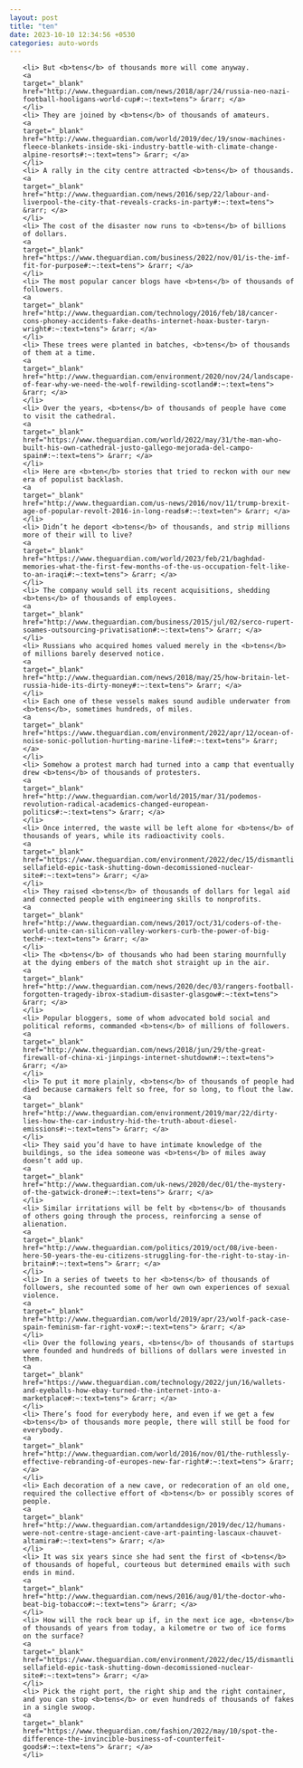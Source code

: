 ```yaml
---
layout: post
title: "ten"
date: 2023-10-10 12:34:56 +0530
categories: auto-words
---
```

<ol>

    <li> But <b>tens</b> of thousands more will come anyway.
    <a 
    target="_blank" 
    href="http://www.theguardian.com/news/2018/apr/24/russia-neo-nazi-football-hooligans-world-cup#:~:text=tens"> &rarr; </a>
    </li>
    <li> They are joined by <b>tens</b> of thousands of amateurs.
    <a 
    target="_blank" 
    href="http://www.theguardian.com/world/2019/dec/19/snow-machines-fleece-blankets-inside-ski-industry-battle-with-climate-change-alpine-resorts#:~:text=tens"> &rarr; </a>
    </li>
    <li> A rally in the city centre attracted <b>tens</b> of thousands.
    <a 
    target="_blank" 
    href="http://www.theguardian.com/news/2016/sep/22/labour-and-liverpool-the-city-that-reveals-cracks-in-party#:~:text=tens"> &rarr; </a>
    </li>
    <li> The cost of the disaster now runs to <b>tens</b> of billions of dollars.
    <a 
    target="_blank" 
    href="https://www.theguardian.com/business/2022/nov/01/is-the-imf-fit-for-purpose#:~:text=tens"> &rarr; </a>
    </li>
    <li> The most popular cancer blogs have <b>tens</b> of thousands of followers.
    <a 
    target="_blank" 
    href="http://www.theguardian.com/technology/2016/feb/18/cancer-cons-phoney-accidents-fake-deaths-internet-hoax-buster-taryn-wright#:~:text=tens"> &rarr; </a>
    </li>
    <li> These trees were planted in batches, <b>tens</b> of thousands of them at a time.
    <a 
    target="_blank" 
    href="http://www.theguardian.com/environment/2020/nov/24/landscape-of-fear-why-we-need-the-wolf-rewilding-scotland#:~:text=tens"> &rarr; </a>
    </li>
    <li> Over the years, <b>tens</b> of thousands of people have come to visit the cathedral.
    <a 
    target="_blank" 
    href="https://www.theguardian.com/world/2022/may/31/the-man-who-built-his-own-cathedral-justo-gallego-mejorada-del-campo-spain#:~:text=tens"> &rarr; </a>
    </li>
    <li> Here are <b>ten</b> stories that tried to reckon with our new era of populist backlash.
    <a 
    target="_blank" 
    href="http://www.theguardian.com/us-news/2016/nov/11/trump-brexit-age-of-popular-revolt-2016-in-long-reads#:~:text=ten"> &rarr; </a>
    </li>
    <li> Didn’t he deport <b>tens</b> of thousands, and strip millions more of their will to live?
    <a 
    target="_blank" 
    href="https://www.theguardian.com/world/2023/feb/21/baghdad-memories-what-the-first-few-months-of-the-us-occupation-felt-like-to-an-iraqi#:~:text=tens"> &rarr; </a>
    </li>
    <li> The company would sell its recent acquisitions, shedding <b>tens</b> of thousands of employees.
    <a 
    target="_blank" 
    href="http://www.theguardian.com/business/2015/jul/02/serco-rupert-soames-outsourcing-privatisation#:~:text=tens"> &rarr; </a>
    </li>
    <li> Russians who acquired homes valued merely in the <b>tens</b> of millions barely deserved notice.
    <a 
    target="_blank" 
    href="http://www.theguardian.com/news/2018/may/25/how-britain-let-russia-hide-its-dirty-money#:~:text=tens"> &rarr; </a>
    </li>
    <li> Each one of these vessels makes sound audible underwater from <b>tens</b>, sometimes hundreds, of miles.
    <a 
    target="_blank" 
    href="https://www.theguardian.com/environment/2022/apr/12/ocean-of-noise-sonic-pollution-hurting-marine-life#:~:text=tens"> &rarr; </a>
    </li>
    <li> Somehow a protest march had turned into a camp that eventually drew <b>tens</b> of thousands of protesters.
    <a 
    target="_blank" 
    href="http://www.theguardian.com/world/2015/mar/31/podemos-revolution-radical-academics-changed-european-politics#:~:text=tens"> &rarr; </a>
    </li>
    <li> Once interred, the waste will be left alone for <b>tens</b> of thousands of years, while its radioactivity cools.
    <a 
    target="_blank" 
    href="https://www.theguardian.com/environment/2022/dec/15/dismantling-sellafield-epic-task-shutting-down-decomissioned-nuclear-site#:~:text=tens"> &rarr; </a>
    </li>
    <li> They raised <b>tens</b> of thousands of dollars for legal aid and connected people with engineering skills to nonprofits.
    <a 
    target="_blank" 
    href="http://www.theguardian.com/news/2017/oct/31/coders-of-the-world-unite-can-silicon-valley-workers-curb-the-power-of-big-tech#:~:text=tens"> &rarr; </a>
    </li>
    <li> The <b>tens</b> of thousands who had been staring mournfully at the dying embers of the match shot straight up in the air.
    <a 
    target="_blank" 
    href="http://www.theguardian.com/news/2020/dec/03/rangers-football-forgotten-tragedy-ibrox-stadium-disaster-glasgow#:~:text=tens"> &rarr; </a>
    </li>
    <li> Popular bloggers, some of whom advocated bold social and political reforms, commanded <b>tens</b> of millions of followers.
    <a 
    target="_blank" 
    href="http://www.theguardian.com/news/2018/jun/29/the-great-firewall-of-china-xi-jinpings-internet-shutdown#:~:text=tens"> &rarr; </a>
    </li>
    <li> To put it more plainly, <b>tens</b> of thousands of people had died because carmakers felt so free, for so long, to flout the law.
    <a 
    target="_blank" 
    href="http://www.theguardian.com/environment/2019/mar/22/dirty-lies-how-the-car-industry-hid-the-truth-about-diesel-emissions#:~:text=tens"> &rarr; </a>
    </li>
    <li> They said you’d have to have intimate knowledge of the buildings, so the idea someone was <b>tens</b> of miles away doesn’t add up.
    <a 
    target="_blank" 
    href="http://www.theguardian.com/uk-news/2020/dec/01/the-mystery-of-the-gatwick-drone#:~:text=tens"> &rarr; </a>
    </li>
    <li> Similar irritations will be felt by <b>tens</b> of thousands of others going through the process, reinforcing a sense of alienation.
    <a 
    target="_blank" 
    href="http://www.theguardian.com/politics/2019/oct/08/ive-been-here-50-years-the-eu-citizens-struggling-for-the-right-to-stay-in-britain#:~:text=tens"> &rarr; </a>
    </li>
    <li> In a series of tweets to her <b>tens</b> of thousands of followers, she recounted some of her own own experiences of sexual violence.
    <a 
    target="_blank" 
    href="http://www.theguardian.com/world/2019/apr/23/wolf-pack-case-spain-feminism-far-right-vox#:~:text=tens"> &rarr; </a>
    </li>
    <li> Over the following years, <b>tens</b> of thousands of startups were founded and hundreds of billions of dollars were invested in them.
    <a 
    target="_blank" 
    href="https://www.theguardian.com/technology/2022/jun/16/wallets-and-eyeballs-how-ebay-turned-the-internet-into-a-marketplace#:~:text=tens"> &rarr; </a>
    </li>
    <li> There’s food for everybody here, and even if we get a few <b>tens</b> of thousands more people, there will still be food for everybody.
    <a 
    target="_blank" 
    href="http://www.theguardian.com/world/2016/nov/01/the-ruthlessly-effective-rebranding-of-europes-new-far-right#:~:text=tens"> &rarr; </a>
    </li>
    <li> Each decoration of a new cave, or redecoration of an old one, required the collective effort of <b>tens</b> or possibly scores of people.
    <a 
    target="_blank" 
    href="http://www.theguardian.com/artanddesign/2019/dec/12/humans-were-not-centre-stage-ancient-cave-art-painting-lascaux-chauvet-altamira#:~:text=tens"> &rarr; </a>
    </li>
    <li> It was six years since she had sent the first of <b>tens</b> of thousands of hopeful, courteous but determined emails with such ends in mind.
    <a 
    target="_blank" 
    href="http://www.theguardian.com/news/2016/aug/01/the-doctor-who-beat-big-tobacco#:~:text=tens"> &rarr; </a>
    </li>
    <li> How will the rock bear up if, in the next ice age, <b>tens</b> of thousands of years from today, a kilometre or two of ice forms on the surface?
    <a 
    target="_blank" 
    href="https://www.theguardian.com/environment/2022/dec/15/dismantling-sellafield-epic-task-shutting-down-decomissioned-nuclear-site#:~:text=tens"> &rarr; </a>
    </li>
    <li> Pick the right port, the right ship and the right container, and you can stop <b>tens</b> or even hundreds of thousands of fakes in a single swoop.
    <a 
    target="_blank" 
    href="https://www.theguardian.com/fashion/2022/may/10/spot-the-difference-the-invincible-business-of-counterfeit-goods#:~:text=tens"> &rarr; </a>
    </li>